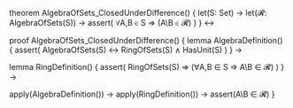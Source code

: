 theorem AlgebraOfSets_ClosedUnderDifference() {
  let(S: Set) →
  let(𝓡: AlgebraOfSets(S)) →
  assert(
    ∀A,B ∈ S ⇒ (A\B ∈ 𝓡)
  )
} ↔

proof AlgebraOfSets_ClosedUnderDifference() {
  lemma AlgebraDefinition() {
    assert(
      AlgebraOfSets(S) ↔ RingOfSets(S) ∧ HasUnit(S)
    )
  } →
  
  lemma RingDefinition() {
    assert(
      RingOfSets(S) ⇒ (∀A,B ∈ S ⇒ A\B ∈ 𝓡)
    )
  } →
  
  apply(AlgebraDefinition()) →
  apply(RingDefinition()) →
  assert(A\B ∈ 𝓡)
}